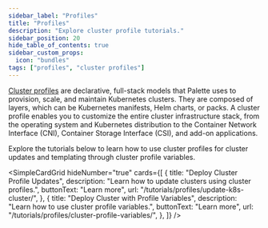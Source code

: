 ```yaml
---
sidebar_label: "Profiles"
title: "Profiles"
description: "Explore cluster profile tutorials."
sidebar_position: 20
hide_table_of_contents: true
sidebar_custom_props:
  icon: "bundles"
tags: ["profiles", "cluster profiles"]
---
```


[Cluster profiles](../../profiles/profiles.md) are declarative, full-stack models that Palette uses to provision, scale,
and maintain Kubernetes clusters. They are composed of layers, which can be Kubernetes manifests, Helm charts, or packs.
A cluster profile enables you to customize the entire cluster infrastructure stack, from the operating system and
Kubernetes distribution to the Container Network Interface (CNI), Container Storage Interface (CSI), and add-on
applications.

Explore the tutorials below to learn how to use cluster profiles for cluster updates and templating through cluster
profile variables.

<SimpleCardGrid
  hideNumber="true"
  cards={[
    {
      title: "Deploy Cluster Profile Updates",
      description: "Learn how to update clusters using cluster profiles.",
      buttonText: "Learn more",
      url: "/tutorials/profiles/update-k8s-cluster/",
    },
    {
      title: "Deploy Cluster with Profile Variables",
      description: "Learn how to use cluster profile variables.",
      buttonText: "Learn more",
      url: "/tutorials/profiles/cluster-profile-variables/",
    },
  ]}
/>
